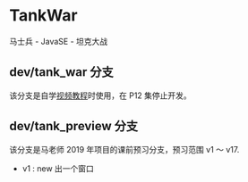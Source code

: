 # TankWar
马士兵 - JavaSE - 坦克大战

## dev/tank_war 分支
该分支是自学[视频教程](https://www.bilibili.com/video/av15304622?from=search&seid=13021537098294158170)时使用，在 P12 集停止开发。

## dev/tank_preview 分支
该分支是马老师 2019 年项目的课前预习分支，预习范围 v1 ～ v17.

- v1 : new 出一个窗口